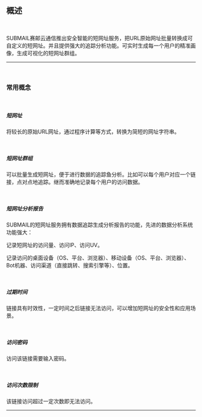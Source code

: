## 概述

<br>

SUBMAIL赛邮云通信推出安全智能的短网址服务，把URL原始网址批量转换成可自定义的短网址。并且提供强大的追踪分析功能。可实时生成每一个用户的精准画像，生成可视化的短网址群组。


------


<br>

### **常用概念**

<br>

##### **短网址**

将较长的原始URL网址，通过程序计算等方式，转换为简短的网址字符串。

<br>

##### **短网址群组**

可以批量生成短网址，便于进行数据的追踪鱼分析。比如可以每个用户对应一个链接，点对点地追踪。继而准确地记录每个用户的访问数据。

<br>

##### **短网址分析报告**

SUBMAIL的短网址服务拥有数据追踪生成分析报告的功能，先进的数据分析系统功能强大：

记录短网址的访问量、访问IP、访问UV。

记录访问的桌面设备（OS、平台、浏览器）、移动设备（OS、平台、浏览器）、Bot机器、访问渠道（直接跳转、搜索引擎等）、位置。

<br>

##### **过期时间**

链接具有时效性，一定时间之后链接无法访问，可以增加短网址的安全性和应用场景。

<br>

##### **访问密码**

访问该链接需要输入密码。

<br>

##### **访问次数限制**

该链接访问超过一定次数即无法访问。



------